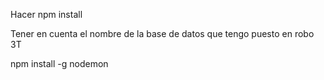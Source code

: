 Hacer npm install 

Tener en cuenta el nombre de la base de datos que tengo puesto en robo 3T

npm install -g nodemon